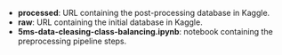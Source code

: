 - __processed__: URL containing the post-processing database in Kaggle.
- __raw__: URL containing the initial database in Kaggle.
- __5ms-data-cleasing-class-balancing.ipynb__: notebook containing the preprocessing pipeline steps.
